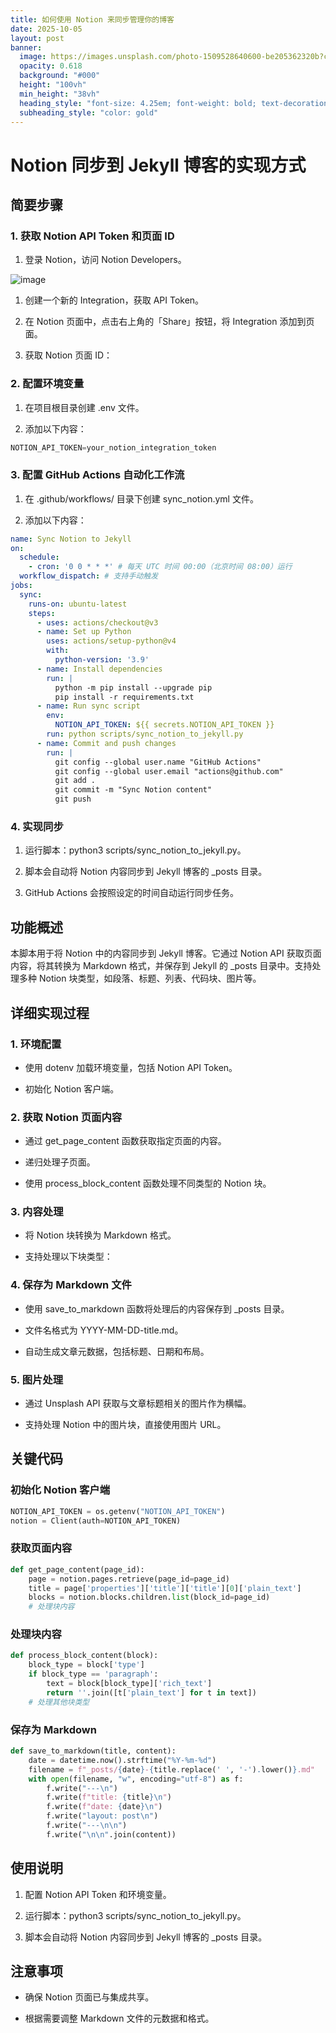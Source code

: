 ```yaml
---
title: 如何使用 Notion 来同步管理你的博客
date: 2025-10-05
layout: post
banner:
  image: https://images.unsplash.com/photo-1509528640600-be205362320b?crop=entropy&cs=tinysrgb&fit=max&fm=jpg&ixid=M3w2OTIwMzJ8MHwxfHJhbmRvbXx8fHx8fHx8fDE3NTk2NDU2ODZ8&ixlib=rb-4.1.0&q=80&w=1080
  opacity: 0.618
  background: "#000"
  height: "100vh"
  min_height: "38vh"
  heading_style: "font-size: 4.25em; font-weight: bold; text-decoration: underline"
  subheading_style: "color: gold"
---
```


# Notion 同步到 Jekyll 博客的实现方式

## 简要步骤

### 1. 获取 Notion API Token 和页面 ID

1. 登录 Notion，访问 Notion Developers。

![image](https://prod-files-secure.s3.us-west-2.amazonaws.com/a7a0cc5a-89b9-4cda-8686-1fba0ca52f40/d19c1afe-dea5-4312-9333-786b0ba83054/image.png?X-Amz-Algorithm=AWS4-HMAC-SHA256&X-Amz-Content-Sha256=UNSIGNED-PAYLOAD&X-Amz-Credential=ASIAZI2LB466ZAMWGDSG%2F20251005%2Fus-west-2%2Fs3%2Faws4_request&X-Amz-Date=20251005T062806Z&X-Amz-Expires=3600&X-Amz-Security-Token=IQoJb3JpZ2luX2VjENb%2F%2F%2F%2F%2F%2F%2F%2F%2F%2FwEaCXVzLXdlc3QtMiJIMEYCIQDiSegq1wWI0ZcWiGGct3vC%2FWBa%2FMQVVuK1ex8FZEyfbgIhAJMtssgURBdUpj7frxSO2jLqKhXY3K9%2B2UNRQLK11BRcKv8DCG8QABoMNjM3NDIzMTgzODA1IgzCixDEWwaZDCuWotIq3AMKJyfDuPIO5srbCGkl1tRYq2Rd0TXK8kVcod%2F0UzO9EQ9M5eu%2FyWyXvXa%2Fk%2BR99zB4zir51eDD3FqDKaTOOp1a1WKoHozCS6K1V9Nu8gmOTdeoEgTuZO1S8IllT0uD8tC%2FWRuCQSC0b5cMqqA3Hxi2j1FUWwjR5KP%2FHc4SDYdrMDCxnMx0k0zUCK%2FfZMTOGISZF10XxqiRlpiB%2FujEundIpy%2BtdDzKN%2F6nSJoxKTA2jmd4VRWRW2bb7gw14SL4aVpXADOUio%2F6KBlmYrvMNyvnfxWWbQpmX1%2Fher5hulE0Vs8Zqnnk8zWZlDo7qRCELPXIhWdOHMgcsbMc4F4b91pfG9OiGkmeKBa8iP1EzzHSeHsqT6dftRrPdQpURh%2FDSAXR17bmsYePJaqEx4EgOPQ5ky2bJ5lTVhj2PjVqP2RHAoTTT0d3LRa6P3r5SR0ofudvc4VgJZ6os9wXanDxkRhmsA1ylKC9T4KZfVuxWhGcN%2FgKCe2zaLwCuvsU2pJs3WRznHQGcZWV9%2FKib1T8SnRKdn0bdYVWrRUIwWu8835kGZ6JVM6zrMSc8D6Uzpb0uyjhcwzJ%2BLLgBbmH0jYmZ%2Bqgnec%2Bm2e3C1a2CWl6sxnTrHXmWPwLNhdemr3EJjCKmIjHBjqkAWJKDk73hAAtREm5MDiqTmoNEMw%2FZfH2OGJi7LHnQkmrKYYojtMRk6RwYgOTjq1d57MioEst%2BBzljS2kUfnDjqE1a8tXR9db9YGS%2BI9pM4IbHTrHvdT%2By65yhyWpAuIykw6qtaj%2Fh6GME5YfV2rZzIBDnrMOhOPuG45O%2FCXe4l4uW4Lo0FNzs2uM%2B8yCn9U9%2FQEgZ7n%2FF88zM5HppFjA%2F7tSCrhN&X-Amz-Signature=f3aba55677e6bfbed0f59376db784e532336f6369b75a086ea76d75b3f23d297&X-Amz-SignedHeaders=host&x-amz-checksum-mode=ENABLED&x-id=GetObject)

1. 创建一个新的 Integration，获取 API Token。

1. 在 Notion 页面中，点击右上角的「Share」按钮，将 Integration 添加到页面。

1. 获取 Notion 页面 ID：


### 2. 配置环境变量

1. 在项目根目录创建 .env 文件。

1. 添加以下内容：

```javascript
NOTION_API_TOKEN=your_notion_integration_token
```

### 3. 配置 GitHub Actions 自动化工作流

1. 在 .github/workflows/ 目录下创建 sync_notion.yml 文件。

1. 添加以下内容：

```yaml
name: Sync Notion to Jekyll
on:
  schedule:
    - cron: '0 0 * * *' # 每天 UTC 时间 00:00（北京时间 08:00）运行
  workflow_dispatch: # 支持手动触发
jobs:
  sync:
    runs-on: ubuntu-latest
    steps:
      - uses: actions/checkout@v3
      - name: Set up Python
        uses: actions/setup-python@v4
        with:
          python-version: '3.9'
      - name: Install dependencies
        run: |
          python -m pip install --upgrade pip
          pip install -r requirements.txt
      - name: Run sync script
        env:
          NOTION_API_TOKEN: ${{ secrets.NOTION_API_TOKEN }}
        run: python scripts/sync_notion_to_jekyll.py
      - name: Commit and push changes
        run: |
          git config --global user.name "GitHub Actions"
          git config --global user.email "actions@github.com"
          git add .
          git commit -m "Sync Notion content"
          git push
```

### 4. 实现同步

1. 运行脚本：python3 scripts/sync_notion_to_jekyll.py。

1. 脚本会自动将 Notion 内容同步到 Jekyll 博客的 _posts 目录。

1. GitHub Actions 会按照设定的时间自动运行同步任务。

## 功能概述

本脚本用于将 Notion 中的内容同步到 Jekyll 博客。它通过 Notion API 获取页面内容，将其转换为 Markdown 格式，并保存到 Jekyll 的 _posts 目录中。支持处理多种 Notion 块类型，如段落、标题、列表、代码块、图片等。

## 详细实现过程

### 1. 环境配置

- 使用 dotenv 加载环境变量，包括 Notion API Token。

- 初始化 Notion 客户端。

### 2. 获取 Notion 页面内容

- 通过 get_page_content 函数获取指定页面的内容。

- 递归处理子页面。

- 使用 process_block_content 函数处理不同类型的 Notion 块。

### 3. 内容处理

- 将 Notion 块转换为 Markdown 格式。

- 支持处理以下块类型：


### 4. 保存为 Markdown 文件

- 使用 save_to_markdown 函数将处理后的内容保存到 _posts 目录。

- 文件名格式为 YYYY-MM-DD-title.md。

- 自动生成文章元数据，包括标题、日期和布局。

### 5. 图片处理

- 通过 Unsplash API 获取与文章标题相关的图片作为横幅。

- 支持处理 Notion 中的图片块，直接使用图片 URL。

## 关键代码

### 初始化 Notion 客户端

```python
NOTION_API_TOKEN = os.getenv("NOTION_API_TOKEN")
notion = Client(auth=NOTION_API_TOKEN)
```

### 获取页面内容

```python
def get_page_content(page_id):
    page = notion.pages.retrieve(page_id=page_id)
    title = page['properties']['title']['title'][0]['plain_text']
    blocks = notion.blocks.children.list(block_id=page_id)
    # 处理块内容
```

### 处理块内容

```python
def process_block_content(block):
    block_type = block['type']
    if block_type == 'paragraph':
        text = block[block_type]['rich_text']
        return ''.join([t['plain_text'] for t in text])
    # 处理其他块类型
```

### 保存为 Markdown

```python
def save_to_markdown(title, content):
    date = datetime.now().strftime("%Y-%m-%d")
    filename = f"_posts/{date}-{title.replace(' ', '-').lower()}.md"
    with open(filename, "w", encoding="utf-8") as f:
        f.write("---\n")
        f.write(f"title: {title}\n")
        f.write(f"date: {date}\n")
        f.write("layout: post\n")
        f.write("---\n\n")
        f.write("\n\n".join(content))
```

## 使用说明

1. 配置 Notion API Token 和环境变量。

1. 运行脚本：python3 scripts/sync_notion_to_jekyll.py。

1. 脚本会自动将 Notion 内容同步到 Jekyll 博客的 _posts 目录。

## 注意事项

- 确保 Notion 页面已与集成共享。

- 根据需要调整 Markdown 文件的元数据和格式。